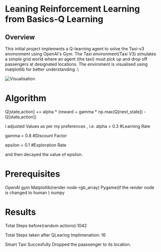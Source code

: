 # Leaning Reinforcement Learning from Basics-Q Learning
## Overview
This initial project implements a Q-learning agent to solve the Taxi-v3 environment using OpenAI's Gym. The Taxi environment(Taxi V3) simulates a simple grid world where an agent (the taxi) must pick up and drop off passengers at designated locations.
The enviroment is visualised using matplotlib for better understanding .\

![Visualisation](images/envVisual.png)

# Algorithm
 Q[state,action] += alpha * (reward + gamma * np.max(Q[next_state]) - Q[state,action])

 I adjusted Values as per my preferences , i.e.
alpha = 0.3 #Learning Rate

gamma = 0.8 #Discount Factor

epsilon = 0.1 #Exploration Rate

and then decayed the value of epsilon.

# Prerequisites 
OpenAI gym 
Matplotlib(render node-rgb_array)
Pygame(if the render node is changed to human )
numpy

# Results 

Total Steps before(random actions):1042 

Total Steps taken after QLearing Implimenation:  16

Smart Taxi Succesfully Dropped the paassenger to its location.

